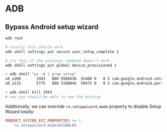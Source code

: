 # ADB

## Bypass Android setup wizard

```bash
adb root

# usually this should work
adb shell settings put secure user_setup_complete 1

# try this if the previous command doesn't work
adb shell settings put global device_provisioned 1
```

```bash
> adb shell "ps -A | grep setup"
u0_a108       1943   880 5508436  91468 0   0 S com.google.android.setupwizard
u0_a115       5775   880 5198044  50472 0   0 S com.google.android.partnersetup

> adb shell kill 1943
# now you should be able to see the desktop
```

Additionally, we can override `ro.setupwizard.mode` property to disable Setup Wizard totally:

```makefile
PRODUCT_SYSTEM_EXT_PROPERTIES += \
    ro.setupwizard.mode=DISABLED
```
